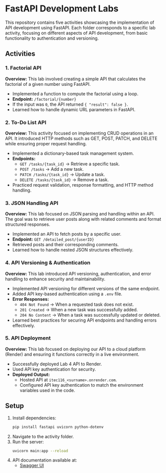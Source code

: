 # FastAPI Development Labs

This repository contains five activities showcasing the implementation of API development using FastAPI. Each folder corresponds to a specific lab activity, focusing on different aspects of API development, from basic functionality to authentication and versioning.

## Activities

### 1. Factorial API

**Overview:**
This lab involved creating a simple API that calculates the factorial of a given number using FastAPI.

- Implemented a function to compute the factorial using a loop.
- **Endpoint:** `/factorial/{number}`
- If the input was `0`, the API returned `{ "result": false }`.
- Learned how to handle dynamic URL parameters in FastAPI.

### 2. To-Do List API

**Overview:**
This activity focused on implementing CRUD operations in an API. It introduced HTTP methods such as GET, POST, PATCH, and DELETE while ensuring proper request handling.

- Implemented a dictionary-based task management system.
- **Endpoints:**
  - `GET /tasks/{task_id}` → Retrieve a specific task.
  - `POST /tasks` → Add a new task.
  - `PATCH /tasks/{task_id}` → Update a task.
  - `DELETE /tasks/{task_id}` → Remove a task.
- Practiced request validation, response formatting, and HTTP method handling.

### 3. JSON Handling API

**Overview:**
This lab focused on JSON parsing and handling within an API. The goal was to retrieve user posts along with related comments and format structured responses.

- Implemented an API to fetch posts by a specific user.
- **Endpoint:** `GET /detailed_post/{userID}`
- Retrieved posts and their corresponding comments.
- Learned how to handle nested JSON structures effectively.

### 4. API Versioning & Authentication

**Overview:**
This lab introduced API versioning, authentication, and error handling to enhance security and maintainability.

- Implemented API versioning for different versions of the same endpoint.
- Added API key-based authentication using a `.env` file.
- **Error Responses:**
  - `404 Not Found` → When a requested task does not exist.
  - `201 Created` → When a new task was successfully added.
  - `204 No Content` → When a task was successfully updated or deleted.
- Learned best practices for securing API endpoints and handling errors effectively.

### 5. API Deployment

**Overview:**
This lab focused on deploying our API to a cloud platform (Render) and ensuring it functions correctly in a live environment.

- Successfully deployed Lab 4 API to Render.
- Used API key authentication for security.
- **Deployed Output:**
  - Hosted API at `itec116_<surname>.onrender.com`.
  - Configured API key authentication to match the environment variables used in the code.

## Setup

1. Install dependencies:
   ```sh
   pip install fastapi uvicorn python-dotenv
   ```
2. Navigate to the activity folder.
3. Run the server:
   ```sh
   uvicorn main:app --reload
   ```
4. API documentation available at:
   - [Swagger UI](http://127.0.0.1:8000/docs)

